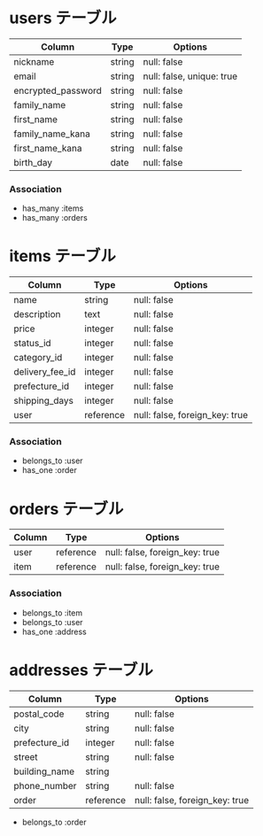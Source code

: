 # users テーブル

| Column              | Type       | Options                        |
| ------------------- | ---------- | ------------------------------ |
| nickname            | string     | null: false                    |
| email               | string     | null: false, unique: true      |
| encrypted_password  | string     | null: false                    |
| family_name         | string     | null: false                    |
| first_name          | string     | null: false                    |
| family_name_kana    | string     | null: false                    |
| first_name_kana     | string     | null: false                    |
| birth_day           | date       | null: false                    |

### Association

- has_many :items
- has_many :orders

# items テーブル

| Column              | Type       | Options                        |
| ------------------- | ---------- | ------------------------------ |
| name                | string     | null: false                    |
| description         | text       | null: false                    |
| price               | integer    | null: false                    |
| status_id           | integer    | null: false                    |
| category_id         | integer    | null: false                    |
| delivery_fee_id     | integer    | null: false                    |
| prefecture_id       | integer    | null: false                    |
| shipping_days       | integer    | null: false                    |
| user                | reference  | null: false, foreign_key: true |


### Association

- belongs_to :user
- has_one :order




# orders テーブル

| Column              | Type       | Options                        |
| ------------------- | ---------- | ------------------------------ |
| user                | reference  | null: false, foreign_key: true |
| item                | reference  | null: false, foreign_key: true |

### Association

- belongs_to :item
- belongs_to :user
- has_one :address



# addresses テーブル

| Column              | Type       | Options                        |
| ------------------- | ---------- | ------------------------------ |
| postal_code         | string     | null: false                    |
| city                | string     | null: false                    |
| prefecture_id       | integer    | null: false                    |
| street              | string     | null: false                    |
| building_name       | string     |                                |
| phone_number        | string     | null: false                    |
| order               | reference  | null: false, foreign_key: true |

- belongs_to :order